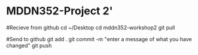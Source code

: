 # MDDN352-Project 2'

#Recieve from github
cd ~/Desktop
cd mddn352-workshop2
git pull

	
#Send to github
git add .
git commit -m "enter a message of what you have changed"
git push